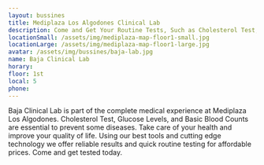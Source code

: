 ```yaml
---
layout: bussines
title: Mediplaza Los Algodones Clinical Lab 
description: Come and Get Your Routine Tests, Such as Cholesterol Test, Glucose Levels and Basic Bloods Counts Here at Baja Clinical Lab, Located in Mediplaza Los Algodones. 
locationSmall: /assets/img/mediplaza-map-floor1-small.jpg
locationLarge: /assets/img/mediplaza-map-floor1-large.jpg
avatar: /assets/img/bussines/baja-lab.jpg
name: Baja Clinical Lab
horary: 
floor: 1st
local: 5
phone: 
---
```

Baja Clinical Lab is part of the complete medical experience at Mediplaza Los Algodones. Cholesterol Test, Glucose Levels, and Basic Blood Counts are essential to prevent some diseases. Take care of your health and improve your quality of life. Using our best tools and cutting edge technology we offer reliable results and quick routine testing for affordable prices. 
Come and get tested today.